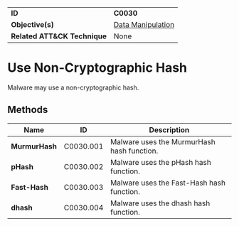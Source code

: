 |||
|---|---|
|**ID**|**C0030**|
|**Objective(s)**|[Data Manipulation](../data-manipulation)|
|**Related ATT&CK Technique**|None|


Use Non-Cryptographic Hash
==========================
Malware may use a non-cryptographic hash. 

Methods
-------
|Name|ID|Description|
|---|---|---|
|**MurmurHash**|C0030.001|Malware uses the MurmurHash hash function.|
|**pHash**|C0030.002|Malware uses the pHash hash function.|
|**Fast-Hash**|C0030.003|Malware uses the Fast-Hash hash function.|
|**dhash**|C0030.004|Malware uses the dhash hash function.|




